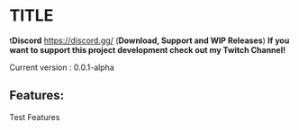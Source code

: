 # TITLE

t**Discord** https://discord.gg/ (**Download, Support and WIP Releases**)
**If you want to support this project development check out my Twitch Channel!**

Current version : 0.0.1-alpha

## Features:
Test
Features
